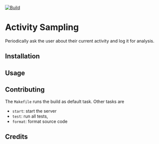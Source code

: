 [![Build](https://github.com/falkoschumann/activity-sampling-javascript/actions/workflows/build.yml/badge.svg)](https://github.com/falkoschumann/activity-sampling-javascript/actions/workflows/build.yml)

# Activity Sampling

Periodically ask the user about their current activity and log it for analysis.

## Installation

## Usage

## Contributing

The `Makefile` runs the build as default task. Other tasks are

-   `start`: start the server
-   `test`: run all tests,
-   `format`: format source code

## Credits
